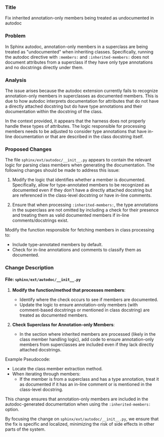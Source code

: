 ### Title
Fix inherited annotation-only members being treated as undocumented in autodoc

### Problem
In Sphinx autodoc, annotation-only members in a superclass are being treated as "undocumented" when inheriting classes. Specifically, running the autodoc directive with `:members:` and `:inherited-members:` does not document attributes from a superclass if they have only type annotations and no docstrings directly under them.

### Analysis
The issue arises because the autodoc extension currently fails to recognize annotation-only members in superclasses as documented members. This is due to how autodoc interprets documentation for attributes that do not have a directly attached docstring but do have type annotations and their documentation within the docstring of the class.

In the context provided, it appears that the harness does not properly handle these types of attributes. The logic responsible for processing members needs to be adjusted to consider type annotations that have in-line documentation or that are described in the class docstring itself.

### Proposed Changes
The file `sphinx/ext/autodoc/__init__.py` appears to contain the relevant logic for parsing class members when generating the documentation. The following changes should be made to address this issue:

1. Modify the logic that identifies whether a member is documented. Specifically, allow for type-annotated members to be recognized as documented even if they don't have a directly attached docstring but are referenced in the class-level docstring or have in-line comments.

2. Ensure that when processing `:inherited-members:`, the type annotations in the superclass are not omitted by including a check for their presence and treating them as valid documented members if in-line comments/docstrings exist.

Modify the function responsible for fetching members in class processing to:
- Include type-annotated members by default.
- Check for in-line annotations and comments to classify them as documented.

### Change Description
#### File: `sphinx/ext/autodoc/__init__.py`

1. **Modify the function/method that processes members**:
   - Identify where the check occurs to see if members are documented.
   - Update the logic to ensure annotation-only members (with comment-based docstrings or mentioned in class docstring) are treated as documented members.

2. **Check Superclass for Annotation-only Members**:
   - In the section where inherited members are processed (likely in the class member handling logic), add code to ensure annotation-only members from superclasses are included even if they lack directly attached docstrings.

Example Pseudocode:
- Locate the class member extraction method.
- When iterating through members:
  - If the member is from a superclass and has a type annotation, treat it as documented if it has an in-line comment or is mentioned in the class-level docstring.

This change ensures that annotation-only members are included in the autodoc-generated documentation when using the `:inherited-members:` option.

By focusing the change on `sphinx/ext/autodoc/__init__.py`, we ensure that the fix is specific and localized, minimizing the risk of side effects in other parts of the system.
